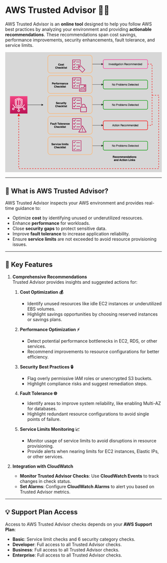 # AWS Trusted Advisor 🧙‍♂️

AWS Trusted Advisor is an **online tool** designed to help you follow AWS best practices by analyzing your environment and providing **actionable recommendations**. These recommendations span cost savings, performance improvements, security enhancements, fault tolerance, and service limits.

<div align="center">
  <img src="images/trust-optimizer.png" alt="AWS Trusted Advisor" />
</div>

---

## 🌟 **What is AWS Trusted Advisor?**

AWS Trusted Advisor inspects your AWS environment and provides real-time guidance to:

- Optimize **cost** by identifying unused or underutilized resources.
- Enhance **performance** for workloads.
- Close **security gaps** to protect sensitive data.
- Improve **fault tolerance** to increase application reliability.
- Ensure **service limits** are not exceeded to avoid resource provisioning issues.

---

## 🔄 **Key Features**

1. **Comprehensive Recommendations**  
   Trusted Advisor provides insights and suggested actions for:

   1. **Cost Optimization 💰**

      - Identify unused resources like idle EC2 instances or underutilized EBS volumes.
      - Highlight savings opportunities by choosing reserved instances or savings plans.

   2. **Performance Optimization ⚡**

      - Detect potential performance bottlenecks in EC2, RDS, or other services.
      - Recommend improvements to resource configurations for better efficiency.

   3. **Security Best Practices 🔒**

      - Flag overly permissive IAM roles or unencrypted S3 buckets.
      - Highlight compliance risks and suggest remediation steps.

   4. **Fault Tolerance 🌐**

      - Identify areas to improve system reliability, like enabling Multi-AZ for databases.
      - Highlight redundant resource configurations to avoid single points of failure.

   5. **Service Limits Monitoring 📈**

      - Monitor usage of service limits to avoid disruptions in resource provisioning.
      - Provide alerts when nearing limits for EC2 instances, Elastic IPs, or other services.

2. **Integration with CloudWatch**
   - **Monitor Trusted Advisor Checks**: Use **CloudWatch Events** to track changes in check status.
   - **Set Alarms**: Configure **CloudWatch Alarms** to alert you based on Trusted Advisor metrics.

---

## 💡 **Support Plan Access**

Access to AWS Trusted Advisor checks depends on your **AWS Support Plan**:

- **Basic**: Service limit checks and 6 security category checks.
- **Developer**: Full access to all Trusted Advisor checks.
- **Business**: Full access to all Trusted Advisor checks.
- **Enterprise**: Full access to all Trusted Advisor checks.
